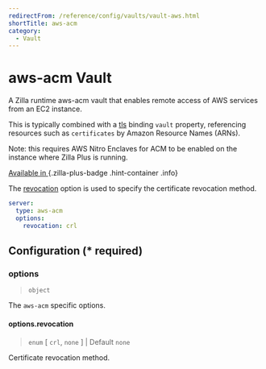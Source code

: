 ```yaml
---
redirectFrom: /reference/config/vaults/vault-aws.html
shortTitle: aws-acm
category:
  - Vault
---
```


# aws-acm Vault

A Zilla runtime aws-acm vault that enables remote access of AWS services from an EC2 instance.

This is typically combined with a [tls](../bindings/tls/README.md) binding `vault` property, referencing resources such as `certificates` by Amazon Resource Names (ARNs).

Note: this requires AWS Nitro Enclaves for ACM to be enabled on the instance where Zilla Plus is running.

[Available in <ZillaPlus/>](https://www.aklivity.io/products/zilla-plus)
{.zilla-plus-badge .hint-container .info}

The [revocation](#options-revocation) option is used to specify the certificate revocation method.

```yaml {2}
server:
  type: aws-acm
  options:
    revocation: crl
```

## Configuration (\* required)

### options

> `object`

The `aws-acm` specific options.

#### options.revocation

> `enum` [ `crl`, `none` ] | Default `none`

Certificate revocation method.
